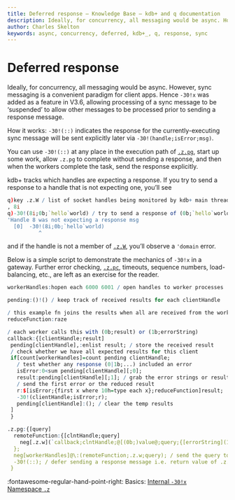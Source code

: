 ```yaml
---
title: Deferred response – Knowledge Base – kdb+ and q documentation
description: Ideally, for concurrency, all messaging would be async. However, sync messaging is a convenient paradigm for client apps. Hence -30!x was added as a feature in V3.6, allowing processing of a sync message to be ‘suspended’ to allow other messages to be processed prior to sending a response message. 
author: Charles Skelton
keywords: async, concurrency, deferred, kdb+_, q, response, sync
---
```

# Deferred response




Ideally, for concurrency, all messaging would be async. However, sync messaging is a convenient paradigm for client apps. Hence `-30!x` was added as a feature in V3.6, allowing processing of a sync message to be ‘suspended’ to allow other messages to be processed prior to sending a response message. 

How it works: `-30!(::)` indicates the response for the currently-executing sync message will be sent explicitly later via `-30!(handle;isError;msg)`.

You can use `-30!(::)` at any place in the execution path of [`.z.pg`](../ref/dotz.md#zpg-get), start up some work, allow `.z.pg` to complete without sending a response, and then when the workers complete the task, send the response explicitly.

kdb+ tracks which handles are expecting a response. If you try to send a response to a handle that is not expecting one, you’ll see

```q
q)key .z.W / list of socket handles being monitored by kdb+ main thread
, 8i 
q)-30!(8i;0b;`hello`world) / try to send a response of (0b;`hello`world)
'Handle 8 was not expecting a response msg
  [0]  -30!(8i;0b;`hello`world)
          ^
```

and if the handle is not a member of [`.z.W`](../ref/dotz.md#zw-handles), you’ll observe a `'domain` error.

Below is a simple script to demonstrate the mechanics of `-30!x` in a gateway. Further error checking, [`.z.pc`](../ref/dotz.md#zpc-close), timeouts, sequence numbers, load-balancing, etc., are left as an exercise for the reader.

```q
workerHandles:hopen each 6000 6001 / open handles to worker processes

pending:()!() / keep track of received results for each clientHandle

/ this example fn joins the results when all are received from the workers
reduceFunction:raze

/ each worker calls this with (0b;result) or (1b;errorString) 
callback:{[clientHandle;result] 
 pending[clientHandle],:enlist result; / store the received result
 / check whether we have all expected results for this client
 if[count[workerHandles]=count pending clientHandle; 
   / test whether any response (0|1b;...) included an error
   isError:0<sum pending[clientHandle][;0]; 
   result:pending[clientHandle][;1]; / grab the error strings or results
   / send the first error or the reduced result
   r:$[isError;{first x where 10h=type each x};reduceFunction]result; 
   -30!(clientHandle;isError;r); 
   pending[clientHandle]:(); / clear the temp results
 ]
 }

.z.pg:{[query]
  remoteFunction:{[clntHandle;query]
    neg[.z.w](`callback;clntHandle;@[(0b;)value@;query;{[errorString](1b;errorString)}])
  };
  neg[workerHandles]@\:(remoteFunction;.z.w;query); / send the query to each worker
  -30!(::); / defer sending a response message i.e. return value of .z.pg is ignored
 }
```

:fontawesome-regular-hand-point-right: 
Basics: [Internal `-30!x`](../basics/internal.md#-30x-deferred-response)  
[Namespace `.z`](../ref/dotz.md)

